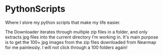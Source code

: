 # PythonScripts
Where I store my python scripts that make my life easier.

The Downloader iterates through multiple zip files in a folder, and only extracts jpg files into the current directory I'm working in. It's main purpose is to get the 100+ jpg images from the zip files downloaded from Nearmap for me painlessly. I will not click through a 100 folders again!
